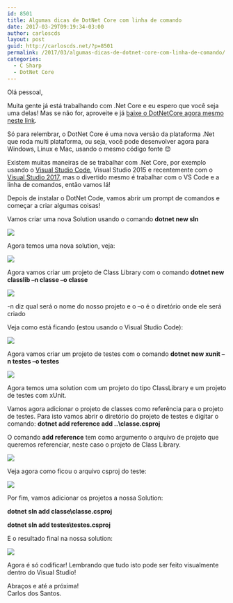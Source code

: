 ```yaml
---
id: 8501
title: Algumas dicas de DotNet Core com linha de comando
date: 2017-03-29T09:19:34-03:00
author: carloscds
layout: post
guid: http://carloscds.net/?p=8501
permalink: /2017/03/algumas-dicas-de-dotnet-core-com-linha-de-comando/
categories:
  - C Sharp
  - DotNet Core
---
```

Olá pessoal,

Muita gente já está trabalhando com .Net Core e eu espero que você seja uma delas! Mas se não for, aproveite e já [baixe o DotNetCore agora mesmo neste link](https://www.microsoft.com/net/core#windowsvs2017).

Só para relembrar, o DotNet Core é uma nova versão da plataforma .Net que roda multi plataforma, ou seja, você pode desenvolver agora para Windows, Linux e Mac, usando o mesmo código fonte :blush: 

Existem muitas maneiras de se trabalhar com .Net Core, por exemplo usando o [Visual Studio Code](https://code.visualstudio.com/), Visual Studio 2015 e recentemente com o [Visual Studio 2017](https://www.visualstudio.com/pt-br/vs/whatsnew/), mas o divertido mesmo é trabalhar com o VS Code e a linha de comandos, então vamos lá!

Depois de instalar o DotNet Code, vamos abrir um prompt de comandos e começar a criar algumas coisas!

Vamos criar uma nova Solution usando o comando **dotnet new sln**

![]( wp-content/uploads/2017/03/image.png)

Agora temos uma nova solution, veja:

![]( wp-content/uploads/2017/03/image-1.png)

Agora vamos criar um projeto de Class Library com o comando **dotnet new classlib –n classe –o classe**

![]( wp-content/uploads/2017/03/image-2.png)

-n diz qual será o nome do nosso projeto e o –o é o diretório onde ele será criado

Veja como está ficando (estou usando o Visual Studio Code):

![]( wp-content/uploads/2017/03/image-3.png)

Agora vamos criar um projeto de testes com o comando **dotnet new xunit –n testes –o testes**

![]( wp-content/uploads/2017/03/image-4.png)

Agora temos uma solution com um projeto do tipo ClassLibrary e um projeto de testes com xUnit.

Vamos agora adicionar o projeto de classes como referência para o projeto de testes. Para isto vamos abrir o diretório do projeto de testes e digitar o comando: **dotnet add reference add ..\classe.csproj**

O comando **add reference** tem como argumento o arquivo de projeto que queremos referenciar, neste caso o projeto de Class Library.

![]( wp-content/uploads/2017/03/image-5.png)

Veja agora como ficou o arquivo csproj do teste:

![]( wp-content/uploads/2017/03/image-6.png)

Por fim, vamos adicionar os projetos a nossa Solution:

**dotnet sln add classe\classe.csproj**

**dotnet sln add testes\testes.csproj**

E o resultado final na nossa solution:

![]( wp-content/uploads/2017/03/image-7.png)

Agora é só codificar! Lembrando que tudo isto pode ser feito visualmente dentro do Visual Studio!

Abraços e até a próxima!  
Carlos dos Santos.